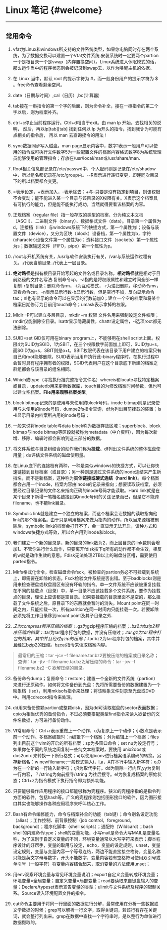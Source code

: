 Linux 笔记	{#welcome}
=====================

----------


常用命令
---------

1.  vfat为Linux和windows所支持的文件系统类型，如果你电脑同时存在两个系统，为了数据交换可以建置一个Vfat文件系统.安装系统时一定要两个partion一个是根目录一个是swap（内存置换空间）。Linux系统进入休眠模式的话，那么运作当中的程序状态则会被记录到swap去，以作为唤醒主机的依据。

2. 在 Linux 当中，默认 root 的提示字符为 #，而一般身份用户的提示字符为 $ 。free命令查看剩余空间。

3. date（日期与时间）,cal（日历）,bc(计算器)

4. tab接在一串指令的第一个字的后面，则为命令补全，接在一串指令的第二个字以后，则为档案补齐。

5. ctrl+c停止当前程序运行。Ctrl+d相当于exit。由 man lp 开始，去找相关的说明， 然后，再以lp[tab][tab] 找到任何以 lp 为开头的指令，找到我讣为可能有点相关的指令后， 再以 man 去查询挃令的用法！

6. sync数据同步写入磁盘。man page显示内容中，数字1表示一般用户可以使用的指令或可执行文件数字5为一些配置文件的档案内容格式数字8为系统管理员能够使用的管理指令；存放在/usr/local/man或/usr/share/man.

7. Root相关信息都记录在/etc/passwd中，个人密码则是记录在/etc/shadow中，所以组名都记录在/etc/group内。--R表示进行递归变更，即连同次目录下的所以档案都会变更。

8. =表示设定，+表示加入，-表示除去；+与-只要是没有指定到项目，则该权限不会变动；能不能进入某一个目录与该目录的X权限有关。X表示这个档案具有可执行的能力，但是能不能执行成功，当然就得要看该档案的内容。

9. 正规档案（regular file）指一般存取的类型的档案，分为纯文本文档（ASCII）、二进制文件（binary）、数据格式文件（data）。目录第一个属性为d，连接档（link）与windows系统下的快捷方式，第一个属性为l；设备与装置文件（device），又分为区块（block）设备档，第一个属性为b，字符(character)设备文件第一个属性为c；资料接口文件（sockets）第一个属性为s；数据输送文件（FIFO，pipe）第一个属性为p。

10. /root与开机系统有关，/usr与软件安装执行有关，/var与系统运作过程有关。./代表当前目录../代表上一层目录。

11. **绝对路径**是指有根目录开始写起的文件名或目录名称，**相对路径**就是相对于目前路径的文件名写法.复制命令cp，-a指的是将权限属性和建立时间全部一样复制-r复制目录；删除命令rm，-i为互动模式，-r为递归删除，移动命令mv，查看命令cat，-n表示显示行数-b显示行数，但是空行不加，反向显示命令tac；nl也有显示的命令可以在显示的行数前加0；建立一个空的档案和将某个档案日期修订为目前用touch命令；umask表示拿掉的权限。

12. Mldir –P可以建立多层目录，mkdir –m 权限 文件名用来强制设定文件权限；rmdir仅能删除空目录。lsattr显示隐藏属性，chattr设定属性，-i选项root都无法删除。
13. SUID=set GID仅可用在binary program上，不能够用在shell script上面。权限4为SUID为SGID，1为SBIT，在三个权限数字前面加上即可，SUID为u+s，而SGID为g+s，SBIT则是o+t。SBIT权限代表在该目录下用户建立的档案只有自己和root能够删除，SUID表示当用户执行此-binary程序时，在执行过程中会暂时具有程序拥有者的权限，SGID代表用户在这个目录底下新建的档案之群组都会与该目录的组名相同。

14. Which或type（寻找执行挡完整指令文件名）whereis和locate寻找特定档案或目录，updatedb用来更新数据库，touch目的为修改档案时间参数，但也可以建立空档案。**File用来观察档案类型**。
15. block bitmap记录的是使用与未使用的block号码，inode bitmap则是记录使用与未使用的inode号码，dumpe2fs指令查询，df为列出目前挂载的装置；ls –li显示目录内档案所占用的inode号码；

16. 一般来说将inode table与data block称为数据存放区域；superblock、block bitmap与inode bitmap等区段就被称为metadata（中介资料），因为每次新增、移除、编辑时都会影响到这三部分的数据。
17. 将文件系统与目录树结合的动作我们称为**挂载**。df列出文件系统的整体磁盘使用量；du评估文件系统的磁盘使用量。

18. 在Linux底下的连接档有两种，一种是类似windows的快捷方式，可以让你快速链接到目标档案（或目录）；另一种则是透过文件系统的inode连结来产生新挡名，而不是新档案，这种称为**实体链接或硬式连结（hard link）**。每个档案都会占用一个inode，档案内容由inode的记录来指向；想要读取该档案，必须要经过目录记录的文件名来指向正确的inode号码才能读取。Hard link就是在某个目录下新增一笔档名链接到某inode号码的关连记录而已，但是它不能跨filename，也不能link目录。

19. Symbolic link就是建立一个独立的档案，而这个档案会让数据的读取指向他link的那个档案名。由于只是利用档案来做为指向的动作，所以当来源档被删除后，symbolic link的档案会打开不了，会一直显示无法开启，该种方式和windows快捷方式等效，所以会占用到inode和block。
20. 我们建立一个新的目录是，新的目录的link数为2，而上层目录的link数则会增加1。不管你进行什么动作，只要离开fdisk按下q所有的动作都不会生效，相反的w就是动作生效的意思。Fdisk无法处理2TB以上的磁盘分区槽，需要使用parted指令。

21. Mkfs格式化命令，检查磁盘命令fsck，被检查的partion务必不可挂载到系统上，即需要在卸除的状态。Fsck检验文件系统是否出错。至于badblocks则是用来检查硬盘或软盘扇区有没有坏轨的指令。单一文件系统不应该被重复挂载在不同的挂载点（目录）中，单一目录不应该挂载多个文件系统，要作为挂载点的目录，理论上应该都是空目录。如果要挂载的目录里面不是空的，那么挂载了文件系统之后，原目录下的东西就会暂时的消失。Mount point在同一时间之内，只能挂载一次，所有parition在同一时间内只能挂载一次。若要卸除必须先将工作目录移到mount point及其子目录之外.
22. *.Z为compress程序压缩的档案；*.gz为gzip程序压缩的档案；*.bz2为bzip2程序压缩的档案；*.tar为tar程序打包的数据，并没有压缩过；*.tar.gz为tar程序打包的档案，其中并且经过gzip的压缩；*.tar.bz2为tar程序打包的档案，其中并且经过bzip2的压缩。bzcat指令来读取档案内容。
 >最常用的压缩：tar –jcv –f filename.tar.bz2要被压缩的档案或目录名称；查询：tar –jtv –f filename.tar.bz2;解压缩的命令：tar –jxv –f filename.bz2 –C 欲解压缩的目录。

23. 备份命令dump；复原命令：restore；建置一个全新的文件系统（partion）来进行还原动作。如何将文件备份到光盘：先将所需要备份的数据建置为一个映象档（iso），利用mkisofs指令来处理；将该映象文件刻录至光盘或DVD中。利用cdrecord指令来处理。
24. dd用来备份整颗partion或整颗disk，因为dd可读取磁盘的sector表面数据；cpio为相当优秀的备份指令，不过必须要搭配类型find指令来读入欲备份的文件名数据，方可进行备份动作。

25. VI常用命令：Ctrl+r表示重做上一个动作，u为复原上一个动作；小数点是表示前一个动作。多档案编辑时：n编辑下一个档案；:N为编辑上一个档案；files列出目前这个vim的开启的所有档案；sp为多窗口命令；set nu为设定行号；如果你在不同的系统之间复制一些纯文本档案时，要使用 unix2dos或 dos2unix 来转换一下断行格式；可以使用iconv进行档案语系编码的转换。另存新档名：w newfilename;一般模式输入i，I,a，A在本行中输入新字符；o,O为在一个新的一行输入新字符；r,R为取代字符。dd为删除一行内容,yy为复制一行内容，？/string为向前搜寻/string 为往后搜寻。e!为恢复成档案的原始状态；Ctrl+z为指令模式下执行指令即为额外功能。

26. 只要能够操作应用程序的接口都能够称为壳程序。狭义的壳程序指的是指令列方面的软件，包括hash等。广义的壳程序则包括图形接口的软件，因为图形接口其实也能够操作各种应用程序来呼叫核心工作。
27. Bash有命令编修能力，命令与档案补全的功能（tab键）；命令别名设定功能（alias）；工作控制、前背景控制（job control，foreground，background）；程序化脚本（shell scripts）；通配符（Wildcard）；bash shell的内建命令type；shell的变量功能，小写mail是命令大写MAIL是变量名称，为了区别于自定义变量的不同，环境变量通常以大写字符来表示；脚本程序设计的好帮手，变量的取用与设定，echo，变量的设定规则，unset，变量设定规则，变量与变量内容一个等号连结，两边不能直接接空格符，变量名称只能是英文字母与数字，开头不能数字，变量内容若有空格符可使用双引号或单引号（一般字符）将变量内容结合起来，取消变量的方法使用unset；

28. 用env观察环境变量与常见环境变量说明；export自定义变量转成环境变量；环境变量=全局变量；自定义变量=局部变量；read要读取来自键盘输入的变量；Declare/typeset表示宣告变量的类型；ulimit与文件系统及程序的限制关系。Source读入环境配置文件的指令。

29. cut命令主要用于将同一行里面的数据进行分解，最常使用在分析一些数据或文学数据的时候；grep可以解析一行文字，取得关键词，若该行有存在关键词，就会整行列出来。grep在数据中查找一个字符串时，是以整行为单位进行数据撷取的。
